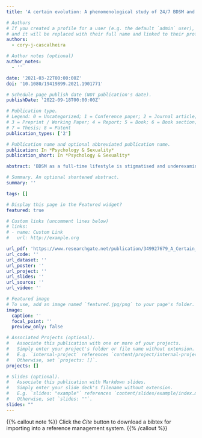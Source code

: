 ```yaml
---
title: 'A certain evolution: A phenomenological study of 24/7 BDSM and negotiating consent'

# Authors
# If you created a profile for a user (e.g. the default `admin` user), write the username (folder name) here
# and it will be replaced with their full name and linked to their profile.
authors:
  - cory-j-cascalheira

# Author notes (optional)
author_notes:
  - ''

date: '2021-03-22T00:00:00Z'
doi: '10.1080/19419899.2021.1901771'

# Schedule page publish date (NOT publication's date).
publishDate: '2022-09-18T00:00:00Z'

# Publication type.
# Legend: 0 = Uncategorized; 1 = Conference paper; 2 = Journal article;
# 3 = Preprint / Working Paper; 4 = Report; 5 = Book; 6 = Book section;
# 7 = Thesis; 8 = Patent
publication_types: ['2']

# Publication name and optional abbreviated publication name.
publication: In *Psychology & Sexuality*
publication_short: In *Psychology & Sexuality*

abstract: 'BDSM as a full-time lifestyle is stigmatised and underexamined as a phenomenon. Previous studies have investigated 24/7 sadomasochism (SM), 24/7 dominance and submission (D/s), or total power exchange (TPE), yet 24/7 BDSM remains under researched. Using a social constructionist and sexual diversity framework, we used insider knowledge to recruit four participants: a female slave/masochist, a male sadist, a female submissive, and a male dominant/protector. Interpretative phenomenological analysis revealed four superordinate and 10 subordinate themes: routes towards the fundamentals (sexually explicit resources, kink-related experiences), full-on lifestyle (self-in-role, flexible rules, shades of play, polyamory), dynamic consent (honesty, contextual communication), and practicalities (challenges, benefits). Our findings suggested that 24/7 BDSM is a socially constructed, consensual, full-time adherence to kink-related roles and behaviours untethered to time-limited scenes, woven into other life domains, and operating as an umbrella term to encompass other perpetual power dynamics. The themes contribute to the debate of kink as a sexual identity or serious leisure. We concluded that the centrality of self-in-role coupled with leisure features support 24/7 BDSM as an erotic lifestyle. Implications for sexual diversity, sex education, clinical guidelines, and social justice are discussed.'

# Summary. An optional shortened abstract.
summary: ''

tags: []

# Display this page in the Featured widget?
featured: true

# Custom links (uncomment lines below)
# links:
# - name: Custom Link
#   url: http://example.org

url_pdf: 'https://www.researchgate.net/publication/349927679_A_Certain_Evolution_A_Phenomenological_study_of_247_BDSM_and_Negotiating_Consent'
url_code: ''
url_dataset: ''
url_poster: ''
url_project: ''
url_slides: ''
url_source: ''
url_video: ''

# Featured image
# To use, add an image named `featured.jpg/png` to your page's folder.
image:
  caption: ''
  focal_point: ''
  preview_only: false

# Associated Projects (optional).
#   Associate this publication with one or more of your projects.
#   Simply enter your project's folder or file name without extension.
#   E.g. `internal-project` references `content/project/internal-project/index.md`.
#   Otherwise, set `projects: []`.
projects: []

# Slides (optional).
#   Associate this publication with Markdown slides.
#   Simply enter your slide deck's filename without extension.
#   E.g. `slides: "example"` references `content/slides/example/index.md`.
#   Otherwise, set `slides: ""`.
slides: ""
---
```


{{% callout note %}}
Click the _Cite_ button to download a bibtex for importing into a reference management system.
{{% /callout %}}
